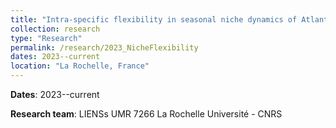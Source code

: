 ```yaml
---
title: "Intra-specific flexibility in seasonal niche dynamics of Atlantic seabirds"
collection: research
type: "Research"
permalink: /research/2023_NicheFlexibility
dates: 2023--current
location: "La Rochelle, France"
---
```


**Dates**: 2023--current

**Research team**: LIENSs UMR 7266 La Rochelle Université - CNRS

